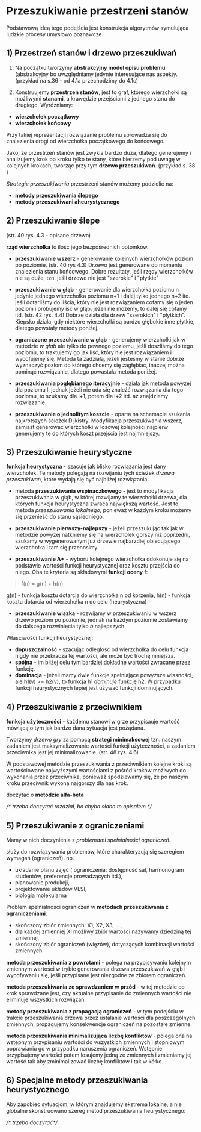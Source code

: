 # Przeszukiwanie przestrzeni stanów

Podstawową ideą tego podejścia jest konstrukcja algorytmów symulująca ludzkie procesy umysłowo poznawcze.

## 1) Przestrzeń stanów i drzewo przeszukiwań

1. Na początku tworzymy **abstrakcyjny model opisu problemu** (abstrakcyjny bo uwzględniamy jedynie interesujące nas aspekty. (przykład na s.36 - od 4.1a przechodzimy do 4.1c)

2. Konstruujemy **przestrzeń stanów**, jest to graf, którego wierzchołki są możliwymi **stanami**, a krawędzie przejściami z jednego stanu do drugiego. Wyróżniamy:
- **wierzchołek początkowy**
- **wierzchołek końcowy**

Przy takiej reprezentacji rozwiązanie problemu sprowadza się do znalezienia drogi od wierzchołka początkowego do końcowego.

Jako, że przestrzeń stanów jest zwykla bardzo duża, dlatego generujemy i analizujemy krok po kroku tylko te stany, które bierzemy pod uwagę w kolejnych krokach, tworząc przy tym **drzewo przeszukiwań**. (przykład s. 38 )

*Strategie przeszukiwania* przestrzeni stanów możemy podzielić na:
- **metody przeszukiwania ślepego**
- **metody przeszukiwani aheurystycznego**

## 2) Przeszukiwanie ślepe

(str. 40 rys. 4.3 - opisane drzewo)

**rząd wierzchołka** to ilość jego bezpośrednich potomków.

- **przeszukiwanie wszerz** - generowanie kolejnych wierzchołków poziom po poziomie. (str. 40 rys 4.3) Drzewo jest generowane do momentu znalezienia stanu końcowego. Dobre rezultaty, jeśli rzędy wierzchołków nie są duże, tzn. jeśli drzewo nie jest "szerokie" i "płytkie"

- **przeszukiwanie w głąb** - generowanie dla wierzchołka poziomu n jedynie jednego wierzchołka poziomu n+1 i dalej tylko jednego n+2 itd. jeśli dotarliśmy do liścia, który nie jest rozwiązaniem cofamy się o jeden poziom i próbujemy iść w głąb, jeżeli nie możemy, to dalej się cofamy itd. (str. 42 rys. 4.4) Dobrze działa dla drzew "szerokich" i "płytkich". Kiepsko działa, gdy niektóre wierzchołki są bardzo głębokie inne płytkie, dlatego powstały metody poniżej.

- **ograniczone przeszukiwanie w głąb** - generujemy wierzchołki jak w metodzie *w głąb* ale tylko do pewnego poziomu, jeśli doszliśmy do tego poziomu, to traktujemy go jak liść, który nie jest rozwiązaniem i wycofujemy się. Metoda ta zadziałą, jeżeli jesteśmy w stanie dobrze wyznaczyć poziom do którego chcemy się zagłębiać, inaczej można pominąć rozwiązanie, dlatego powastała metoda poniżej.

- **przeszukiwania pogłębianego iteracyjnie** - działa jak metoda powyżej dla poziomu l, jednak jeżeli nie uda się znaleźć rozwiązania dla tego poziomu, to szukamy dla l+1, potem dla l+2 itd. aż znajdziemy rozwiązanie.

- **przeszukiwanie o jednolitym koszcie** - oparta na schemacie szukania najkrótszych ścieżek Dijkistry. Modyfikacja przeszukiwania wszerz, zamiast generować wierzchołki w losowej kolejności najpierw generujemy te do których koszt przejścia jest najmniejszy.

## 3) Przeszukiwanie heurystyczne

**funkcja heurystyczna** - szacuje jak blisko rozwiązania jest dany wierzchołek. Te metody polegają na rozwijaniu tych ścieżek *drzewa przeszukiwań*, które wydają się być najbliżej rozwiązania.

- metoda **przeszukiwania wspinaczkowego** - jest to modyfikacja przeszukiwania w głąb, w której rozwijamy te wierzchołki drzewa, dla których funkcja heurystyczna zwraca największą wartość. Jest to metoda *przeszukiwania lokalnego*, ponieważ w każdym kroku możemy się przenieść do stanu sąsiedniego.

- **przeszukiwanie pierwszy-najlepszy** - jeżeli przeszukując tak jak w metodzie powyżej natkniemy się na wierzchołek gorszy niż poprzedni, szukamy w wygenerowanym już drzewie najbarzdiej obiecującego wierzchołka i tam się przenosimy.

- **przeszukiwanie A\*** - wyboru kolejnego wierzchołka ddokonuje się na podstawie wartości funkcji heurystycznej oraz kosztu przejścia do niego. Oba te kryteria są składowymi **funkcji oceny** f:
> f(n) = g(n) + h(n)

g(n) - funkcja kosztu dotarcia do wierzchołka n od korzenia, h(n) - funkcja kosztu dotarcia od wierzchołka n do celu (heurystyczna)

- **przeszukiwanie wiązką** - rozwijamy w przeszukiwaniu w wszerz drzewo poziom po poziomie, jednak na każdym poziomie zostawiamy do dalszego rozwinięcia tylko *b* najlepszych

Właściwości funkcji heurystycznej:
- **dopuszczalność** - szacując odległość od wierzchołka do celu funkcja nigdy nie przekracza tej wartości, ale może być trochę mniejsza.
- **spójna** - im bliżej celu tym bardziej dokładne wartości zwracane przez funkcję.
- **dominacja** - jeżeli mamy dwie funkcje spełniające powyższe własności, ale h1(v) >= h2(v), to funkcja h1 *dominuje* funkcję h2. W przypadku funkcji heurystycznych lepiej jest używać funkcji dominujących.

## 4) Przeszukiwanie z przeciwnikiem

**funkcja użyteczności** - każdemu stanowi w grze przypisauje wartość mówiącą o tym jak bardzo dana sytuacja jest pożądana.

Tworzymy *drzewo gry* za pomocą **strategi minimaksowej** tzn. naszym zadaniem jest maksymalizowanie wartości funkcji użyteczności, a zadaniem przeciwnika jest jej minimalizowanie. (str. 48 rys. 4.6)

W podstawowej metodzie przeszukiwania z przeciwnikiem kolejne kroki są wartościowane najwyższymi wartościami z pośród kroków możlwych do wykonania przez przeciwnika, ponieważ spodziewamy się, że po naszym kroku przeciwnik wykona najgorszy dla nas krok.

doczytać o **metodzie alfa-beta**

*/\* trzeba doczytać rozdział, bo chyba słabo to opisałem \*/*

## 5) Przeszukiwanie z ograniczeniami

Mamy w nich doczynienia z *problemami spełnialności ograniczeń*.

służy do rozwiązywania problemów, które charakteryzują się szeregiem wymagań (ograniczeń). np.
- układanie planu zajęć ( ograniczenia: dostępność sal, harmonogram studentów, preferencje prowadzących itd.),
- planowanie produkcji,
- projektowanie układów VLSI,
- biologia molekularna

Problem spełnialności ograniczeń w **metodach przeszukiwania z ograniczeniami**:
- skończony zbiór zmiennych: X1, X2, X3, ... ,
- dla każdej zmienniej Xi możliwy zbiór wartości nazywamy dziedziną tej zmiennej,
- skończony zbiór ograniczeń (więzów), dotyczących kombinacji wartości zmiennych

**metoda przeszukiwania z powrotami** - polega na przypisywaniu kolejnym zmiennym wartości w trybie generowania drzewa przeszukiwań w głąb i wycofywaniu się, jeśli przypisane jest niezgodne ze zbiorem ograniczeń.

**metoda przeszukiwania ze sprawdzaniem w przód** - w tej metodzie co krok sprawdzane jest, czy aktualne przypisanie do zmiennych wartości nie eliminuje wszystkich rozwiązań.

**metody przeszukiwania z propagacją ograniczeń** - w tym podejściu w trakcie przeszukiwania drzewa przez ustalanie wartości dla poszczególnych zmiennych, propagujemy konsekwencje ograniczeń na pozostałe zmienne.

**metoda przeszukiwania minimalizująca liczbę konfliktów** - polega ona na wstępnym przypisaniu wartości do wszystkich zmiennych i stopniowym poprawianiu go w przypadku naruszenia ograniczeń. Wstępnie przypisujemy wartości potem losujemy jedną ze zmiennych i zmieniamy jej wartość tak aby zminimalizować liczbę konfliktów i tak w kółko. 

## 6) Specjalne metody przeszukiwania heurystycznego

Aby zapobiec sytuacjom, w którym znajdujemy ekstrema lokalne, a nie globalne skonstruowano szereg metod przeszukiwania heurystycznego:

*/\* trzeba doczytać\*/*
